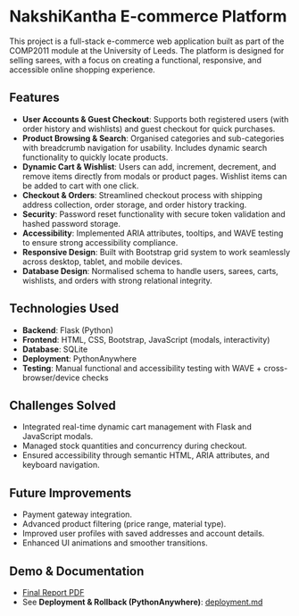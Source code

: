 # NakshiKantha E-commerce Platform  

This project is a full-stack e-commerce web application built as part of the COMP2011 module at the University of Leeds. The platform is designed for selling sarees, with a focus on creating a functional, responsive, and accessible online shopping experience.  

## Features  
- **User Accounts & Guest Checkout**: Supports both registered users (with order history and wishlists) and guest checkout for quick purchases.  
- **Product Browsing & Search**: Organised categories and sub-categories with breadcrumb navigation for usability. Includes dynamic search functionality to quickly locate products.  
- **Dynamic Cart & Wishlist**: Users can add, increment, decrement, and remove items directly from modals or product pages. Wishlist items can be added to cart with one click.  
- **Checkout & Orders**: Streamlined checkout process with shipping address collection, order storage, and order history tracking.  
- **Security**: Password reset functionality with secure token validation and hashed password storage.  
- **Accessibility**: Implemented ARIA attributes, tooltips, and WAVE testing to ensure strong accessibility compliance.  
- **Responsive Design**: Built with Bootstrap grid system to work seamlessly across desktop, tablet, and mobile devices.  
- **Database Design**: Normalised schema to handle users, sarees, carts, wishlists, and orders with strong relational integrity.  

## Technologies Used  
- **Backend**: Flask (Python)  
- **Frontend**: HTML, CSS, Bootstrap, JavaScript (modals, interactivity)  
- **Database**: SQLite  
- **Deployment**: PythonAnywhere  
- **Testing**: Manual functional and accessibility testing with WAVE + cross-browser/device checks  

## Challenges Solved  
- Integrated real-time dynamic cart management with Flask and JavaScript modals.  
- Managed stock quantities and concurrency during checkout.  
- Ensured accessibility through semantic HTML, ARIA attributes, and keyboard navigation.  

## Future Improvements  
- Payment gateway integration.  
- Advanced product filtering (price range, material type).  
- Improved user profiles with saved addresses and account details.  
- Enhanced UI animations and smoother transitions.  

## Demo & Documentation  
- [Final Report PDF](./Final%20Report%20-%20COMP2011.pdf)
- See **Deployment & Rollback (PythonAnywhere)**: [deployment.md](deployment.md)
